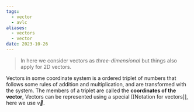 ```yaml
---
tags:
  - vector
  - avlc
aliases:
  - vectors
  - vector
date: 2023-10-26
---
```

>In here we consider vectors as *three-dimensional* but things also apply for 2D vectors.

Vectors in some coordinate system is a ordered triplet of numbers that follows some rules of addition and multiplication, and are transformed with the system.
The members of a triplet are called the **coordinates of the vector**, Vectors can be represented using a special [[Notation for vectors]], here we use $\vec{v}$.